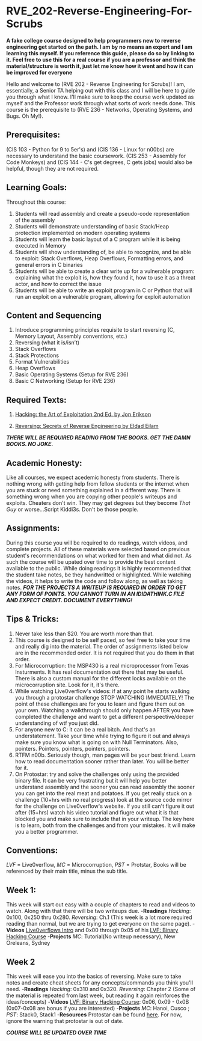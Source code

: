# RVE_202-Reverse-Engineering-For-Scrubs
**A fake college course designed to help programmers new to reverse engineering get started on the path. I am by no means an expert and I am learning this myself. If you reference this guide, please do so by linking to it. Feel free to use this for a real course if you are a professor and think the material/structure is worth it, just let me know how it went and how it can be improved for everyone**

Hello and welcome to (RVE 202 - Reverse Engineering for Scrubs)! I am, essentially, a Senior TA helping out with this class and I will be here to guide you through what I know. I'll make sure to keep the course work updated as myself and the Professor work through what sorts of work needs done. This course is the prerequisite to (RVE 236 - Networks, Operating Systems, and Bugs. Oh My!).

## Prerequisites:
(CIS 103 - Python for 9 to 5er's) and (CIS 136 - Linux for n00bs) are necessary to understand the basic coursework. (CIS 253 - Assembly for Code Monkeys) and (CIS 144 - C's get degrees, C gets jobs) would also be helpful, though they are not required.

## Learning Goals:
Throughout this course:
1. Students will read assembly and create a pseudo-code representation of the assembly
2. Students will demonstrate understanding of basic Stack/Heap protection implemented on modern operating systems
3. Students will learn the basic layout of a C program while it is being executed in Memory
4. Students will show understanding of, be able to recognize, and be able to exploit: Stack Overflows, Heap Overflows, 
   Formatting errors, and general errors in C binaries
5. Students will be able to create a clear write up for a vulnerable program: explaining what the exploit is, how they 
   found it, how to use it as a threat actor, and how to correct the issue
6. Students will be able to write an exploit program in C or Python that will run an exploit on a vulnerable program, 
   allowing for exploit automation

## Content and Sequencing
1. Introduce programming principles requisite to start reversing (C, Memory Layout, Assembly conventions, etc.)
2. Reversing (what it is/isn’t)
3. Stack Overflows
4. Stack Protections
5. Format Vulnerabilities
6. Heap Overflows
7. Basic Operating Systems (Setup for RVE 236)
8. Basic C Networking (Setup for RVE 236)

## Required Texts:
1. [Hacking: the Art of Exploitation 2nd Ed. by Jon Erikson](https://www.amazon.com/Hacking-Art-Exploitation-Jon-Erickson/dp/1593271441/ref=sr_1_2?ie=UTF8&qid=1545281046&sr=8-2&keywords=hacking+the+art+of+exploitation)

2. [Reversing: Secrets of Reverse Engineering by Eldad Eilam](https://www.amazon.com/Reversing-Secrets-Engineering-Eldad-Eilam/dp/0764574817/ref=sr_1_1?ie=UTF8&qid=1545281077&sr=8-1&keywords=reversing+secrets+of+reverse+engineering)

***THERE WILL BE REQUIRED READING FROM THE BOOKS. GET THE DAMN BOOKS. NO JOKE.***

## Academic Honesty:
Like all courses, we expect acedemic honesty from students. There is nothing wrong with getting help from fellow students or the internet when you are stuck or need something explained in a different way. There is something wrong when you are copying other people's writeups and exploits. Cheaters don't win. They may get degrees but they become *That Guy* or worse...Script Kiddi3s. Don't be those people.

## Assignments:
During this course you will be required to do readings, watch videos, and complete projects. All of these materials were selected based on previous student's recommendations on what worked for them and what did not. As such the course will be upated over time to provide the best content available to the public. While doing readings it is highly recommended that the student take notes, be they handwritted or highlighted. While watching the videos, it helps to write the code and follow along, as well as taking notes. ***FOR THE PROJECTS A WRITEUP IS REQUIRED IN ORDER TO GET ANY FORM OF POINTS. YOU CANNOT TURN IN AN IDIDATHINK.C FILE AND EXPECT CREDIT. DOCUMENT EVERYTHING!***

## Tips & Tricks:
1. Never take less than $20. You are worth more than that.
2. This course is designed to be self paced, so feel free to take your time and really dig into the material. The order of assignments  listed below are in the recommended order. It is not required that you do them in that order.
3. For Microcorruption: the MSP430 is a real microprocessor from Texas Insturments. It has real documentation out there that may be useful. There is also a custom manual for the different locks available on the microcorruption site. Look for it, it's there.
4. While watching Live0verflow's videos: if at any point he starts walking you through a protostar challenge STOP WATCHING IMMEDIATELY! The point of these challenges are for you to learn and figure them out on your own. Watching a walkthrough should only happen AFTER you have completed the challenge and want to get a different perspective/deeper understanding of wtf you just did.
5. For anyone new to C: it can be a real bitch. And that's an understatement. Take your time while trying to figure it out and always make sure you know what is going on with Null Terminators. Also, pointers. Pointers, pointers, pointers, pointers.
6. RTFM n00b. Seriously though, man pages will be your best friend. Learn how to read documentation sooner rather than later. You will be better for it.
7. On Protostar: try and solve the challenges only using the provided binary file. It can be very frustrating but it will help you better understand assembly and the sooner you can read assembly the sooner you can get into the real meat and potatoes. If you get really stuck on a challenge (10+hrs with no real progress) look at the source code mirror for the challenge on Live0verflow's website. If you still can't figure it out after (15+hrs) watch his video tutorial and fiugre out what it is that blocked you and make sure to include that in your writeup. The key here is to learn, both from the challenges and from your mistakes. It will make you a better programmer.

## Conventions:
  _LVF_ = Live0verflow,
  _MC_ = Microcorruption,
  _PST_ = Protstar,
  Books will be referenced by their main title, minus the sub title.

## Week 1:
This week will start out easy with a couple of chapters to read and videos to watch. Along with that there will be two writeups due.
-**Readings** _Hacking_: 0x100, 0x250 thru 0x280. _Reversing_: Ch.1 (This week is a lot more required reading than normal, but we are trying to get everyone on the same page). 
-**Videos** [Live0verflows Intro](https://liveoverflow.com/intro.html) and 0x00 through 0x05 of his [LVF: Binary Hacking Course](https://liveoverflow.com/binary_hacking/index.html)
-**Projects** _MC_: Tutorial(No writeup necessary), New Oreleans, Sydney

## Week 2
This week will ease you into the basics of reversing. Make sure to take notes and create cheat sheets for any concepts/commands you think you'll need.
-**Readings** _Hacking_: 0x310 and 0x320. _Reversing_: Chapter 2 (Some of the material is repeated from last week, but reading it again reinforces the ideas/concepts)
-**Videos** [LVF: Binary Hacking Course](https://liveoverflow.com/binary_hacking/index.html): 0x06, 0x09 - 0x0B (0x07-0x08 are bonus if you are interested)
-**Projects** _MC_: Hanoi, Cusco ; _PST_: Stack0, Stack1
-**Resources** Protostar can be found [here](https://exploit.education/protostar/). For now, ignore the warning that protostar is out of date.
  
***COURSE WILL BE UPDATED OVER TIME***
